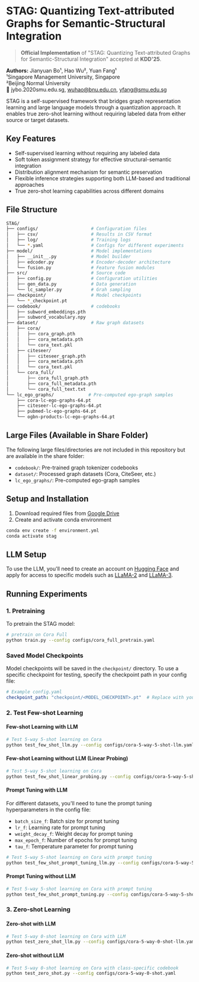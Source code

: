 # STAG: Quantizing Text-attributed Graphs for Semantic-Structural Integration

> **Official Implementation** of "STAG: Quantizing Text-attributed Graphs for Semantic-Structural Integration" accepted at **KDD'25**.

**Authors:** Jianyuan Bo¹, Hao Wu², Yuan Fang¹  
¹Singapore Management University, Singapore  
²Beijing Normal University  
📧 jybo.2020smu.edu.sg, wuhao@bnu.edu.cn, yfang@smu.edu.sg

STAG is a self-supervised framework that bridges graph representation learning and large language models through a quantization approach. It enables true zero-shot learning without requiring labeled data from either source or target datasets.

## Key Features

- Self-supervised learning without requiring any labeled data
- Soft token assignment strategy for effective structural-semantic integration
- Distribution alignment mechanism for semantic preservation
- Flexible inference strategies supporting both LLM-based and traditional approaches
- True zero-shot learning capabilities across different domains

## File Structure

```bash
STAG/
├── configs/                    # Configuration files
│   ├── csv/                    # Results in CSV format
│   ├── log/                    # Training logs
│   └── *.yaml                  # Configs for different experiments
├── model/                      # Model implementations
│   ├── __init__.py             # Model builder
│   ├── edcoder.py              # Encoder-decoder architecture
│   └── fusion.py               # Feature fusion modules
├── src/                        # Source code
│   ├── config.py               # Configuration utilities
│   ├── gen_data.py             # Data generation
│   └── lc_sampler.py           # Grah sampling
├── checkpoint/                 # Model checkpoints
│   └── *_checkpoint.pt
├── codebook/                   # codebooks
│   ├── subword_embeddings.pth
│   ├── subword_vocabulary.npy
├── dataset/                    # Raw graph datasets
│   ├── cora/
│   │   ├── cora_graph.pth
│   │   ├── cora_metadata.pth
│   │   └── cora_text.pkl
│   ├── citeseer/
│   │   ├── citeseer_graph.pth
│   │   ├── cora_metadata.pth
│   │   └── cora_text.pkl
│   └── cora_full/
│       ├── cora_full_graph.pth
│       ├── cora_full_metadata.pth
│       └── cora_full_text.txt
└── lc_ego_graphs/             # Pre-computed ego-graph samples
    ├── cora-lc-ego-graphs-64.pt
    ├── citeseer-lc-ego-graphs-64.pt
    ├── pubmed-lc-ego-graphs-64.pt
    └── ogbn-products-lc-ego-graphs-64.pt
```

## Large Files (Available in Share Folder)

The following large files/directories are not included in this repository but are available in the share folder:

- `codebook/`: Pre-trained graph tokenizer codebooks
- `dataset/`: Processed graph datasets (Cora, CiteSeer, etc.)
- `lc_ego_graphs/`: Pre-computed ego-graph samples

## Setup and Installation

1. Download required files from [Google Drive](https://drive.google.com/drive/folders/1VoL3IbYSjJKF3JoUaJw6FZ4FBCrAHLlK?usp=drive_link)
2. Create and activate conda environment

```bash
conda env create -f environment.yml
conda activate stag
```

## LLM Setup

​To use the LLM, you'll need to create an account on [Hugging Face](https://huggingface.co/) and apply for access to specific models such as [LLaMA-2](https://huggingface.co/meta-llama/Llama-2-7b) and [LLaMA-3](https://huggingface.co/meta-llama/Meta-Llama-3-8B).

## Running Experiments

### 1. Pretraining

To pretrain the STAG model:

```bash
# pretrain on Cora Full
python train.py --config configs/cora_full_pretrain.yaml
```

### Saved Model Checkpoints

Model checkpoints will be saved in the `checkpoint/` directory. To use a specific checkpoint for testing, specify the checkpoint path in your config file:

```yaml
# Example config.yaml
checkpoint_path: "checkpoint/<MODEL_CHECKPOINT>.pt"  # Replace with your checkpoint filename
```

### 2. Test Few-shot Learning

#### Few-shot Learning with LLM

```bash
# Test 5-way 5-shot learning on Cora
python test_few_shot_llm.py --config configs/cora-5-way-5-shot-llm.yaml
```

#### Few-shot Learning without LLM (Linear Probing)

```bash
# Test 5-way 5-shot learning on Cora
python test_few_shot_linear_probing.py --config configs/cora-5-way-5-shot-lb.yaml
```

#### Prompt Tuning with LLM

For different datasets, you'll need to tune the prompt tuning hyperparameters in the config file:

- `batch_size_f`: Batch size for prompt tuning
- `lr_f`: Learning rate for prompt tuning
- `weight_decay_f`: Weight decay for prompt tuning
- `max_epoch_f`: Number of epochs for prompt tuning
- `tau_f`: Temperature parameter for prompt tuning

```bash
# Test 5-way 5-shot learning on Cora with prompt tuning
python test_few_shot_prompt_tuning_llm.py --config configs/cora-5-way-5-shot-pt-llm.yaml
```

#### Prompt Tuning without LLM

```bash
# Test 5-way 5-shot learning on Cora with prompt tuning
python test_few_shot_prompt_tuning.py --config configs/cora-5-way-5-shot-pt.yaml
```

### 3. Zero-shot Learning

#### Zero-shot with LLM

```bash
# Test 5-way 0-shot learning on Cora with LLM
python test_zero_shot_llm.py --config configs/cora-5-way-0-shot-llm.yaml
```

#### Zero-shot without LLM

```bash
# Test 5-way 0-shot learning on Cora with class-specific codebook
python test_zero_shot.py --config configs/cora-5-way-0-shot.yaml
```

